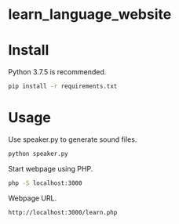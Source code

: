 # learn_language_website

# Install
Python 3.7.5 is recommended.
```bash
pip install -r requirements.txt
```

# Usage
Use speaker.py to generate sound files.
```bash
python speaker.py
```
Start webpage using PHP.
```bash
php -S localhost:3000
```
Webpage URL.
```
http://localhost:3000/learn.php
```